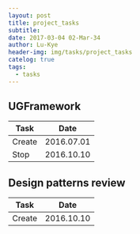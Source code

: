 ```yaml
---
layout: post
title: project_tasks
subtitle: 
date: 2017-03-04 02-Mar-34
author: Lu-Kye
header-img: img/tasks/project_tasks
catelog: true
tags: 
  - tasks
---
```

## UGFramework

Task    | Date
---     | ---
Create  | 2016.07.01
Stop 	| 2016.10.10

## Design patterns review

Task	| Date
---		| ---
Create	| 2016.10.10
